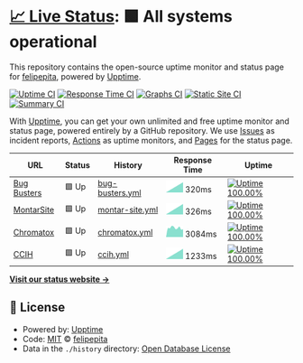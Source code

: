 # [📈 Live Status](https://felipepita.github.io/upptime): <!--live status--> **🟩 All systems operational**

This repository contains the open-source uptime monitor and status page for [felipepita](https://felipepita.github.io/upptime), powered by [Upptime](https://github.com/upptime/upptime).

[![Uptime CI](https://github.com/koj-co/upptime/workflows/Uptime%20CI/badge.svg)](https://github.com/koj-co/upptime/actions?query=workflow%3A%22Uptime+CI%22)
[![Response Time CI](https://github.com/koj-co/upptime/workflows/Response%20Time%20CI/badge.svg)](https://github.com/koj-co/upptime/actions?query=workflow%3A%22Response+Time+CI%22)
[![Graphs CI](https://github.com/koj-co/upptime/workflows/Graphs%20CI/badge.svg)](https://github.com/koj-co/upptime/actions?query=workflow%3A%22Graphs+CI%22)
[![Static Site CI](https://github.com/koj-co/upptime/workflows/Static%20Site%20CI/badge.svg)](https://github.com/koj-co/upptime/actions?query=workflow%3A%22Static+Site+CI%22)
[![Summary CI](https://github.com/koj-co/upptime/workflows/Summary%20CI/badge.svg)](https://github.com/koj-co/upptime/actions?query=workflow%3A%22Summary+CI%22)

With [Upptime](https://upptime.js.org), you can get your own unlimited and free uptime monitor and status page, powered entirely by a GitHub repository. We use [Issues](https://github.com/felipepita/upptime/issues) as incident reports, [Actions](https://github.com/felipepita/upptime/actions) as uptime monitors, and [Pages](https://felipepita.github.io/upptime) for the status page.

<!--start: status pages-->
<!-- This summary is generated by Upptime (https://github.com/upptime/upptime) -->
<!-- Do not edit this manually, your changes will be overwritten -->

| URL                                      | Status | History                                                                                         | Response Time                                                                    | Uptime                                                                                                                                                                                                                       |
| ---------------------------------------- | ------ | ----------------------------------------------------------------------------------------------- | -------------------------------------------------------------------------------- | ---------------------------------------------------------------------------------------------------------------------------------------------------------------------------------------------------------------------------- |
| [Bug Busters](https://bugbusters.com.br) | 🟩 Up  | [bug-busters.yml](https://github.com/felipepita/upptime/commits/master/history/bug-busters.yml) | <img alt="Response time graph" src="./graphs/bug-busters.png" height="20"> 320ms | [![Uptime 100.00%](https://img.shields.io/endpoint?url=https%3A%2F%2Fraw.githubusercontent.com%2Ffelipepita%2Fupptime%2Fmaster%2Fapi%2Fbug-busters%2Fuptime.json)](https://felipepita.github.io/upptime/history/bug-busters) |
| [MontarSite](https://montarsite.com.br)  | 🟩 Up  | [montar-site.yml](https://github.com/felipepita/upptime/commits/master/history/montar-site.yml) | <img alt="Response time graph" src="./graphs/montar-site.png" height="20"> 326ms | [![Uptime 100.00%](https://img.shields.io/endpoint?url=https%3A%2F%2Fraw.githubusercontent.com%2Ffelipepita%2Fupptime%2Fmaster%2Fapi%2Fmontar-site%2Fuptime.json)](https://felipepita.github.io/upptime/history/montar-site) |
| [Chromatox](https://chromatox.com.br)    | 🟩 Up  | [chromatox.yml](https://github.com/felipepita/upptime/commits/master/history/chromatox.yml)     | <img alt="Response time graph" src="./graphs/chromatox.png" height="20"> 3084ms  | [![Uptime 100.00%](https://img.shields.io/endpoint?url=https%3A%2F%2Fraw.githubusercontent.com%2Ffelipepita%2Fupptime%2Fmaster%2Fapi%2Fchromatox%2Fuptime.json)](https://felipepita.github.io/upptime/history/chromatox)     |
| [CCIH](https://ccih.med.br)              | 🟩 Up  | [ccih.yml](https://github.com/felipepita/upptime/commits/master/history/ccih.yml)               | <img alt="Response time graph" src="./graphs/ccih.png" height="20"> 1233ms       | [![Uptime 100.00%](https://img.shields.io/endpoint?url=https%3A%2F%2Fraw.githubusercontent.com%2Ffelipepita%2Fupptime%2Fmaster%2Fapi%2Fccih%2Fuptime.json)](https://felipepita.github.io/upptime/history/ccih)               |

<!--end: status pages-->

[**Visit our status website →**](https://felipepita.github.io/upptime)

## 📄 License

- Powered by: [Upptime](https://github.com/upptime/upptime)
- Code: [MIT](./LICENSE) © [felipepita](https://felipepita.github.io/upptime)
- Data in the `./history` directory: [Open Database License](https://opendatacommons.org/licenses/odbl/1-0/)
